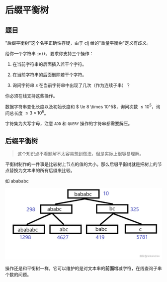 # 后缀平衡树

## 题目

"后缀平衡树"这个名字正确性存疑，由于 clj 给的"重量平衡树"定义有歧义。

给你一个字符串 `init`，要求你支持三个操作：

1. 在当前字符串的后面插入若干个字符。

2. 在当前字符串的后面删除若干个字符。

3. 询问字符串 $s$ 在当前字符串中出现了几次（作为连续子串）？

你必须在线支持这些操作。

数据字符串变化长度以及初始长度和 $ \le 8 \times 10^5$，询问次数 $\le 10^5$，询问总长度 $\le 3 \times 10^6$。

字符集为大写字母，注意 `ADD` 和 `QUERY` 操作的字符串都需要解压。

## 后缀平衡树

> 这个知识点不看题解不太容易想到做法，但是实际上很容易理解。

平衡树制作的一件事是比较树上节点的值的大小。那么后缀平衡树就是把树上的节点替换为文本串的所有后缀来比较。

如 abababc

![image.png](后缀平衡树/image.png)

操作还是和平衡树一样，它可以维护的是对文本串的**前面**增减字符，在线查询子串个数的问题。



